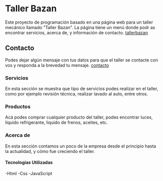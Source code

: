 # Taller Bazan
Este proyecto de programación basado en una página web para un taller mecánico llamado "Taller Bazan". La página tiene un menú donde podr
as encontrar servicios, acerca de, y información de contacto. [tallerbazan](https://macarenabordachilon.github.io/repositorio/ "tallerbazan")
## Contacto
Podes dejar algún mensaje con tus datos para que el taller se contacte con vos y responda a la brevedad tu mensaje. [contacto](https://macarenabordachilon.github.io/repositorio/contacto.html "contacto")
### Servicios
En esta sección se muestra que tipo de servicios podes realizar en el taller, como por ejemplo revisión técnica, realizar lavado al auto, entre otros.
### Productos
Acá podes comprar cualquier producto del taller, podes encontrar luces, líquido refrigerante, liquido de frenos, aceites, etc.
### Acerca de
En esta sección contamos un poco de la empresa desde el principio hasta la actualidad, y cómo fue creciendo el taller.
#### Tecnologías Utilizadas
-Html
-Css
-JavaScript